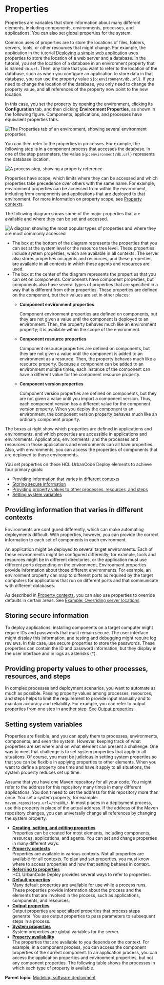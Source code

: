 # Properties

Properties are variables that store information about many different elements, including components, environments, processes, and applications. You can also set global properties for the system.

Common uses of properties are to store the locations of files, folders, servers, tools, or other resources that might change. For example, the application in the tutorial [Deploying a simple web application](../../com.ibm.udeploy.tutorial.doc/topics/webapp_abstract.md) uses properties to store the location of a web server and a database. In the tutorial, you set the location of a database in an environment property that is named `db.url`. Then, any time that you want to refer to the location of the database, such as when you configure an application to store data in that database, you can use the property value `${p:environment/db.url}`. If you need to change the location of the database, you only need to change the property value, and all references of the property now point to the new location.

In this case, you set the property by opening the environment, clicking its **Configuration** tab, and then clicking **Environment Properties**, as shown in the following figure. Components, applications, and processes have equivalent properties tabs.

![The Properties tab of an environment, showing several environment properties](../images/ud_properties_overview_b.gif)

You can then refer to the properties in processes. For example, the following step is in a component process that accesses the database. In one of the step parameters, the value `${p:environment/db.url}` represents the database location.

![A process step, showing a property reference](../images/ud_properties_overview_c.gif)

Properties have scope, which limits where they can be accessed and which properties take precedence over others with the same name. For example, environment properties can be accessed from within the environment, including from components and applications that are deployed to that environment. For more information on property scope, see [Property contexts](ud_properties_context.md).

The following diagram shows some of the major properties that are available and where they can be set and accessed.

![A diagram showing the most popular types of properties and where they are most commonly accessed](../images/ud_properties_overview_a.gif)

-   The box at the bottom of the diagram represents the properties that you can set at the system level or the resource tree level. These properties include system properties, which are available in all contexts. The server also stores properties on agents and resources, and these properties are available in all contexts in which these agents and resources are used.
-   The box at the center of the diagram represents the properties that you can set on components. Components have component properties, but components also have several types of properties that are specified in a way that is different from other properties. These properties are defined on the component, but their values are set in other places:
    -   **Component environment properties**

        Component environment properties are defined on components, but they are not given a value until the component is deployed to an environment. Then, the property behaves much like an environment property; it is available within the scope of the environment.

    -   **Component resource properties**

        Component resource properties are defined on components, but they are not given a value until the component is added to an environment as a resource. Then, the property behaves much like a resource property. Because a component can be added to an environment multiple times, each instance of the component can have a different value for the component resource property.

    -   **Component version properties**

        Component version properties are defined on components, but they are not given a value until you import a component version. Thus, each component version has a different value for the component version property. When you deploy the component to an environment, the component version property behaves much like an ordinary component property.


The boxes at right show which properties are defined in applications and environments, and which properties are accessible in applications and environments. Applications, environments, and the processes and resources in those applications and environments can all have properties. Also, with environments, you can access the properties of components that are deployed to those environments.

You set properties on these HCL UrbanCode Deploy elements to achieve four primary goals:

-   [Providing information that varies in different contexts](#environments)
-   [Storing secure information](#store_secure)
-   [Providing property values to other processes, resources, and steps](#pass_on_props)
-   [Setting system variables](#system_props)

## Providing information that varies in different contexts

Environments are configured differently, which can make automating deployments difficult. With properties, however, you can provide the correct information to each set of components in each environment.

An application might be deployed to several target environments. Each of these environments might be configured differently; for example, tools and resources might be in different directories, or the application must use different ports depending on the environment. Environment properties provide information about those different environments. For example, an environment property can map to different ports as required by the target computers for applications that run on different ports and that communicate with different databases.

As described in [Property contexts](ud_properties_context.md), you can also use properties to override defaults in certain areas. See [Example: Overriding server locations](ud_properties_context.md#example).

## Storing secure information

To deploy applications, installing components on a target computer might require IDs and passwords that must remain secure. The user interface might display this information, and testing and debugging might require log reviews. In this case, use secure properties to store the passwords. These properties can contain the ID and password information, but they display in the user interface and in logs as asterisks \(\*\).

## Providing property values to other processes, resources, and steps

In complex processes and deployment scenarios, you want to automate as much as possible. Passing property values among processes, resources, and steps helps to limit the requirement to provide input manually and to maintain accuracy and reliability. For example, you can refer to output properties from one step in another step. See [Output properties](output_properties.md).

## Setting system variables

Properties are flexible, and you can apply them to processes, environments, components, and even the system. However, keeping track of what properties are set where and on what element can present a challenge. One way to meet that challenge is to set system properties that apply to all situations. Of course, you must be judicious in setting system properties so that you can be flexible in applying properties to other elements. When you want to define a property one time and have it apply to all situations, the system property reduces set up time.

Assume that you have one Maven repository for all your code. You might refer to the address for this repository many times in many different applications. You don't need to set the address for this repository more than once. You set a system property, for example: `maven.repository.url=/theURL/`. In most places in a deployment process, use this property in place of the actual address. If the address of the Maven repository changes, you can universally change all references by changing the system property.

-   **[Creating, setting, and editing properties](../topics/resources_properties.md)**  
Properties can be created for most elements, including components, resources, applications, and agents. You can set and change properties in many different ways.
-   **[Property contexts](../topics/ud_properties_context.md)**  
Properties are available in various contexts. Not all properties are available for all contexts. To plan and set properties, you must know where to access properties and how that setting behaves in context.
-   **[Referring to properties](../topics/ud_properties_using.md)**  
HCL UrbanCode Deploy provides several ways to refer to properties.
-   **[Default properties](../topics/propertiesreference.md)**  
Many default properties are available for use while a process runs. These properties provide information about the process and the elements that are involved in the process, such as applications, components, and resources.
-   **[Output properties](../topics/output_properties.md)**  
Output properties are specialized properties that process steps generate. You use output properties to pass parameters to subsequent steps in a process.
-   **[System properties](../../com.ibm.udeploy.admin.doc/topics/settings_properties.md)**  
System properties are global variables for the server.
-   **[Property availability](../topics/ud_properties_avail.md)**  
The properties that are available to you depends on the context. For example, in a component process, you can access the component properties of the current component. In an application process, you can access the application properties and environment properties, but not any component properties. The following table shows the processes in which each type of property is available.

**Parent topic:** [Modeling software deployment](../topics/part_using.md)

